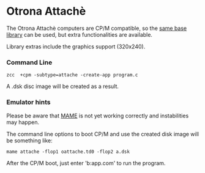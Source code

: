 #  Otrona Attachè

The Otrona Attachè computers are CP/M compatible, so the [same base library](Platform---CPM) can be used, but extra functionalities are available.

Library extras include the graphics support (320x240).


### Command Line

    zcc  +cpm -subtype=attache -create-app program.c

A .dsk disc image will be created as a result.

### Emulator hints

Please be aware that [MAME](http://www.mamedev.org/) is not yet working correctly and instabilities may happen. 

The command line options to boot CP/M and use the created disk image will be something like:

    mame attache -flop1 oattache.td0 -flop2 a.dsk

After the CP/M boot, just enter 'b:app.com' to run the program.
